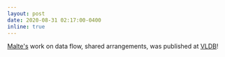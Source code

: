 ```yaml
---
layout: post
date: 2020-08-31 02:17:00-0400
inline: true
---
```


[Malte's](https://cs.brown.edu/people/malte) work on data flow, shared arrangements, was published at [VLDB](https://vldb2020.org/program_flat.html)!

